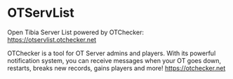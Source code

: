# OTServList
Open Tibia Server List powered by OTChecker: https://otservlist.otchecker.net

OTChecker is a tool for OT Server admins and players. With its powerful notification system, you can receive messages when your OT goes down, restarts, breaks new records, gains players and more!
https://otchecker.net

